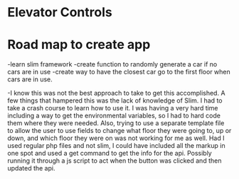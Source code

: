 # Elevator Controls

# Road map to create app
-learn slim framework
-create function to randomly generate a car if no cars are in use
-create way to have the closest car go to the first floor when cars are in use.

-I know this was not the best approach to take to get this accomplished.  A few things that hampered this was the lack of knowledge of Slim.  I had to take a crash course to learn how to use it.  I was having a very hard time including a way to get the environmental variables, so I had to hard code them where they were needed.  Also, trying to use a separate template file to allow the user to use fields to change what floor they were going to, up or down, and which floor they were on was not working for me as well.  Had I used regular php files and not slim, I could have included all the markup in one spot and used a get command to get the info for the api.  Possibly running it through a js script to act when the button was clicked and then updated the api.